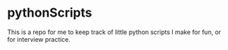 # pythonScripts
This is a repo for me to keep track of little python scripts I make for fun, or for interview practice.
